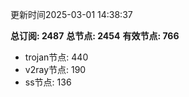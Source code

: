 更新时间2025-03-01 14:38:37

**总订阅: 2487**
**总节点: 2454**
**有效节点: 766**
- trojan节点: 440
- v2ray节点: 190
- ss节点: 136
